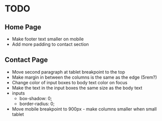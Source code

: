 # TODO

## Home Page

* Make footer text smaller on mobile
* Add more padding to contact section

## Contact Page

* Move second paragraph at tablet breakpoint to the top
* Make margin in between the columns is the same as the edge (5rem?)
* Change color of input boxes to body text color on focus
* Make the text in the input boxes the same size as the body text
* inputs
  * box-shadow: 0;
  * border-radius: 0;
* Move mobile breakpoint to 900px - make columns smaller when small tablet
